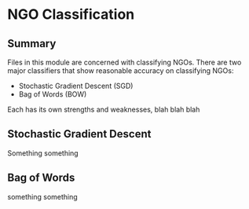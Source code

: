 # NGO Classification

## Summary
Files in this module are concerned with classifying NGOs. There are two major classifiers that show reasonable accuracy on classifying NGOs:
* Stochastic Gradient Descent (SGD)
* Bag of Words (BOW)

Each has its own strengths and weaknesses, blah blah blah

## Stochastic Gradient Descent
Something something

## Bag of Words
something something
